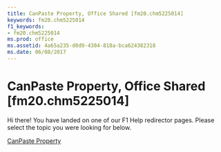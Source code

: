 ```yaml
---
title: CanPaste Property, Office Shared [fm20.chm5225014]
keywords: fm20.chm5225014
f1_keywords:
- fm20.chm5225014
ms.prod: office
ms.assetid: 4a65a235-d0d9-4384-818a-bca624382318
ms.date: 06/08/2017
---
```



# CanPaste Property, Office Shared [fm20.chm5225014]

Hi there! You have landed on one of our F1 Help redirector pages. Please select the topic you were looking for below.

[CanPaste Property](http://msdn.microsoft.com/library/697a2f98-8c42-663c-9ff7-0330d3977c43%28Office.15%29.aspx)

